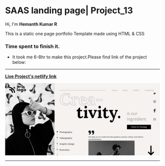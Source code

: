 # **SAAS landing page| Project_13**

Hi, I'm **Hemanth Kumar R**

This is a static one page portfolio Template made using HTML & CSS

### **Time spent to finish it.**

- It took me 6-8hr to make this project.Please find link of the project below:

---

**[Live Project's netlify link](https://chic-arithmetic-8c87b5.netlify.app/ "Project link")**

[![Project ScreenShot](./images/Screenshot.png)](https://chic-arithmetic-8c87b5.netlify.app/ "Project link")

---
